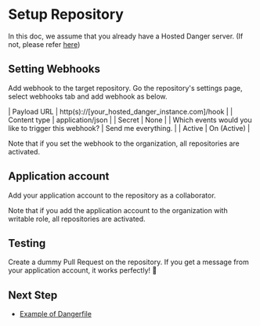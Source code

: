 # Setup Repository

In this doc, we assume that you already have a Hosted Danger server. (If not, please refer [here](/docs/launch_server.md))

## Setting Webhooks

Add webhook to the target repository.
Go the repository's settings page, select webhooks tab and add webhook as below.

| Payload URL                                          | http(s)://[your_hosted_danger_instance.com]/hook |
| Content type                                         | application/json                                 |
| Secret                                               | None                                             |
| Which events would you like to trigger this webhook? | Send me everything.                              |
| Active                                               | On (Active)                                      |

Note that if you set the webhook to the organization, all repositories are activated.

## Application account

Add your application account to the repository as a collaborator.

Note that if you add the application account to the organization with writable role, all repositories are activated.

## Testing

Create a dummy Pull Request on the repository. If you get a message from your application account, it works perfectly! :tada:

## Next Step
- [Example of Dangerfile](/docs/example_of_dangerfile.md)
